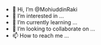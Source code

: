 - 👋 Hi, I’m @MohiuddinRaki
- 👀 I’m interested in ...
- 🌱 I’m currently learning ...
- 💞️ I’m looking to collaborate on ...
- 📫 How to reach me ...

<!---
MohiuddinRaki/MohiuddinRaki is a ✨ special ✨ repository because its `README.md` (this file) appears on your GitHub profile.
You can click the Preview link to take a look at your changes.
--->
